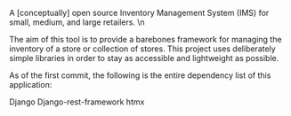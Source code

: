 A [conceptually] open source Inventory Management System (IMS) for small, medium, and large retailers. \n

The aim of this tool is to provide a barebones framework for managing the inventory of a store or collection of stores. This project uses deliberately simple libraries in order to stay as accessible and lightweight as possible.

As of the first commit, the following is the entire dependency list of this application:

Django
Django-rest-framework
htmx
